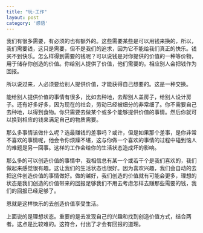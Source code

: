 ```yaml
---
title: "玩·工作"
layout: post
category: '感悟'
---
```


我们有很多需要，有必须的也有额外的。这些需要某些是可以用钱来换的，所以，我们需要钱，这只是需要，但不是我们的追求，因为它不能给我们真正的快乐。钱买不到快乐。怎么样得到需要的钱呢？可以说钱是对你提供的价值的一种等价物，用于储存你创造的价值。你给别人提供了价值，他们需要的。相应别人会把钱作为回报。

所以说过来，人必须要给别人提供价值，才能获得自己想要的。这是一种交换。

能给别人提供价值的事情有很多，比如去种地，去帮别人盖房子，给别人设计房子。还有好多好多，因为现在的社会，劳动已经被细分的非常细了。你不需要自己去种地，以得到食物。你只需要去做某个或多个能够提供价值的事情。然后你就可以换到相应的钱来满足自己的物质需要。

那么多事情该做什么呢？选最赚钱的差事吗？或许，但是如果那个差事，是你非常不喜欢的事情呢，他会令你烦躁不堪，这与你做一个喜欢的事情的过程中碰到恼人的难题是另一回事。这样的工作会给你的生活状态造成坏的影响。

那么多的可以创造价值的事情中，我相信总有某一个或若干个是我们喜欢的，我们做起来感觉很有趣。这让我们的生活状态也很好。因为喜欢兴趣，我们会自动的去把这件创造价值的事情做好。做的越好，我们创造的价值就有可能会更多，理想的状态是我们创造的价值带来的回报足够我们不用去考虑怎样去赚那些需要的钱，我们的回报已经足够了。

恩就是这样快乐的去创造价值享受生活。

上面说的是理想状态。重要的是去发现自己的兴趣和找到创造价值方式，结合两者。这点是比较难的。这符合，付出了才会有回报的道理。
